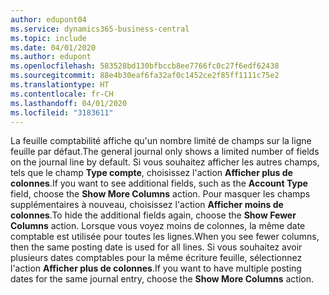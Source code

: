 ```yaml
---
author: edupont04
ms.service: dynamics365-business-central
ms.topic: include
ms.date: 04/01/2020
ms.author: edupont
ms.openlocfilehash: 583528bd130bfbccb8ee7766fc0c27f6edf62438
ms.sourcegitcommit: 88e4b30eaf6fa32af0c1452ce2f85ff1111c75e2
ms.translationtype: HT
ms.contentlocale: fr-CH
ms.lasthandoff: 04/01/2020
ms.locfileid: "3183611"
---
```

<span data-ttu-id="277db-101">La feuille comptabilité affiche qu'un nombre limité de champs sur la ligne feuille par défaut.</span><span class="sxs-lookup"><span data-stu-id="277db-101">The general journal only shows a limited number of fields on the journal line by default.</span></span> <span data-ttu-id="277db-102">Si vous souhaitez afficher les autres champs, tels que le champ **Type compte**, choisissez l'action **Afficher plus de colonnes**.</span><span class="sxs-lookup"><span data-stu-id="277db-102">If you want to see additional fields, such as the **Account Type** field, choose the **Show More Columns** action.</span></span> <span data-ttu-id="277db-103">Pour masquer les champs supplémentaires à nouveau, choisissez l'action **Afficher moins de colonnes**.</span><span class="sxs-lookup"><span data-stu-id="277db-103">To hide the additional fields again, choose the **Show Fewer Columns** action.</span></span> <span data-ttu-id="277db-104">Lorsque vous voyez moins de colonnes, la même date comptable est utilisée pour toutes les lignes.</span><span class="sxs-lookup"><span data-stu-id="277db-104">When you see fewer columns, then the same posting date is used for all lines.</span></span> <span data-ttu-id="277db-105">Si vous souhaitez avoir plusieurs dates comptables pour la même écriture feuille, sélectionnez l'action **Afficher plus de colonnes**.</span><span class="sxs-lookup"><span data-stu-id="277db-105">If you want to have multiple posting dates for the same journal entry, choose the **Show More Columns** action.</span></span>  

